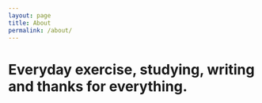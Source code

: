 ```yaml
---
layout: page
title: About
permalink: /about/
---
```

# Everyday exercise, studying, writing and thanks for everything.
